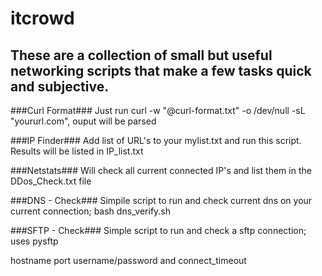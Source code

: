 # itcrowd #
## These are a collection of small but useful networking scripts that make a few tasks quick and subjective. ##

###Curl Format###
Just run curl -w "@curl-format.txt" -o /dev/null -sL "yoururl.com",  ouput will be parsed

###IP Finder###
Add list of URL's to your mylist.txt and run this script. Results will be listed in IP_list.txt

###Netstats###
Will check all current connected IP's and list them in the DDos_Check.txt file

###DNS - Check###
Simpile script to run and check current dns on your current connection; bash dns_verify.sh

###SFTP - Check###
Simple script to run and check a sftp connection; uses pysftp 

hostname port username/password and connect_timeout
